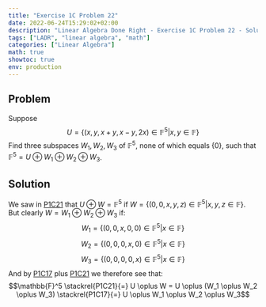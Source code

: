 ```yaml
---
title: "Exercise 1C Problem 22"
date: 2022-06-24T15:29:02+02:00
description: "Linear Algebra Done Right - Exercise 1C Problem 22 - Solution"
tags: ["LADR", "linear algebra", "math"]
categories: ["Linear Algebra"]
math: true
showtoc: true
env: production
---
```


## Problem
Suppose 
$$U = \lbrace (x,y,x+y,x-y,2x) \in \mathbb{F}^5 | x,y \in \mathbb{F} \rbrace$$
Find three subspaces $W_1, W_2, W_3$ of $\mathbb{F}^5$, none of which equals $\lbrace 0 \rbrace$, such that $\mathbb{F}^5 = U \oplus W_1 \oplus W_2 \oplus W_3$.

## Solution
We saw in [P1C21](https://dragonoverlord3000.github.io/posts/linear_algebra/ladr/chapter1/exercise-1c-problem-21/) that $U \oplus W = \mathbb{F}^5$ if $W = \lbrace (0,0,x,y,z) \in \mathbb{F}^5 | x,y,z \in \mathbb{F} \rbrace$. But clearly $W = W_1 \oplus W_2 \oplus W_3$ if:
$$W_1 = \lbrace (0,0,x,0,0) \in \mathbb{F}^5 | x \in \mathbb{F} \rbrace$$ 
$$W_2 = \lbrace (0,0,0,x,0) \in \mathbb{F}^5 | x \in \mathbb{F} \rbrace$$ 
$$W_3 = \lbrace (0,0,0,0,x) \in \mathbb{F}^5 | x \in \mathbb{F} \rbrace$$
And by [P1C17](https://dragonoverlord3000.github.io/posts/linear_algebra/ladr/chapter1/exercise-1c-problem-21/) plus [P1C21](https://dragonoverlord3000.github.io/posts/linear_algebra/ladr/chapter1/exercise-1c-problem-21/) we therefore see that: 
$$\mathbb{F}^5 \stackrel{P1C21}{=} U \oplus W  = U \oplus (W_1 \oplus W_2 \oplus W_3) \stackrel{P1C17}{=} U \oplus W_1 \oplus W_2 \oplus W_3$$














